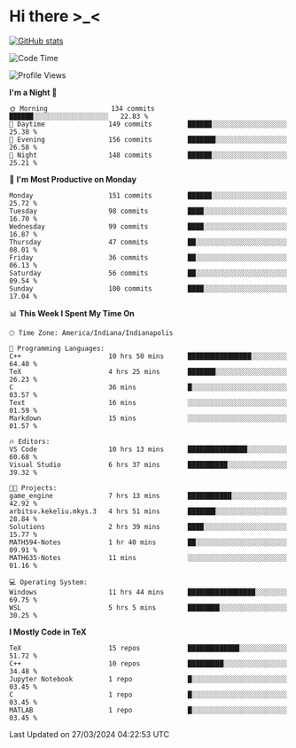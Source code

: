 # Hi there \>_<

[![GitHub stats](https://github-readme-stats.vercel.app/api?username=ARessegetesStery&show_icons=true&theme=transparent)](https://github.com/anuraghazra/github-readme-stats)

<!--START_SECTION:waka-->
![Code Time](http://img.shields.io/badge/Code%20Time-797%20hrs%2039%20mins-blue)

![Profile Views](http://img.shields.io/badge/Profile%20Views-1-blue)

**I'm a Night 🦉** 

```text
🌞 Morning                134 commits         ██████░░░░░░░░░░░░░░░░░░░   22.83 % 
🌆 Daytime                149 commits         ██████░░░░░░░░░░░░░░░░░░░   25.38 % 
🌃 Evening                156 commits         ███████░░░░░░░░░░░░░░░░░░   26.58 % 
🌙 Night                  148 commits         ██████░░░░░░░░░░░░░░░░░░░   25.21 % 
```
📅 **I'm Most Productive on Monday** 

```text
Monday                   151 commits         ██████░░░░░░░░░░░░░░░░░░░   25.72 % 
Tuesday                  98 commits          ████░░░░░░░░░░░░░░░░░░░░░   16.70 % 
Wednesday                99 commits          ████░░░░░░░░░░░░░░░░░░░░░   16.87 % 
Thursday                 47 commits          ██░░░░░░░░░░░░░░░░░░░░░░░   08.01 % 
Friday                   36 commits          ██░░░░░░░░░░░░░░░░░░░░░░░   06.13 % 
Saturday                 56 commits          ██░░░░░░░░░░░░░░░░░░░░░░░   09.54 % 
Sunday                   100 commits         ████░░░░░░░░░░░░░░░░░░░░░   17.04 % 
```


📊 **This Week I Spent My Time On** 

```text
🕑︎ Time Zone: America/Indiana/Indianapolis

💬 Programming Languages: 
C++                      10 hrs 50 mins      ████████████████░░░░░░░░░   64.40 % 
TeX                      4 hrs 25 mins       ███████░░░░░░░░░░░░░░░░░░   26.23 % 
C                        36 mins             █░░░░░░░░░░░░░░░░░░░░░░░░   03.57 % 
Text                     16 mins             ░░░░░░░░░░░░░░░░░░░░░░░░░   01.59 % 
Markdown                 15 mins             ░░░░░░░░░░░░░░░░░░░░░░░░░   01.57 % 

🔥 Editors: 
VS Code                  10 hrs 13 mins      ███████████████░░░░░░░░░░   60.68 % 
Visual Studio            6 hrs 37 mins       ██████████░░░░░░░░░░░░░░░   39.32 % 

🐱‍💻 Projects: 
game_engine              7 hrs 13 mins       ███████████░░░░░░░░░░░░░░   42.92 % 
arbitsv.kekeliu.mkys.3   4 hrs 51 mins       ███████░░░░░░░░░░░░░░░░░░   28.84 % 
Solutions                2 hrs 39 mins       ████░░░░░░░░░░░░░░░░░░░░░   15.77 % 
MATH594-Notes            1 hr 40 mins        ██░░░░░░░░░░░░░░░░░░░░░░░   09.91 % 
MATH635-Notes            11 mins             ░░░░░░░░░░░░░░░░░░░░░░░░░   01.16 % 

💻 Operating System: 
Windows                  11 hrs 44 mins      █████████████████░░░░░░░░   69.75 % 
WSL                      5 hrs 5 mins        ████████░░░░░░░░░░░░░░░░░   30.25 % 
```

**I Mostly Code in TeX** 

```text
TeX                      15 repos            █████████████░░░░░░░░░░░░   51.72 % 
C++                      10 repos            █████████░░░░░░░░░░░░░░░░   34.48 % 
Jupyter Notebook         1 repo              █░░░░░░░░░░░░░░░░░░░░░░░░   03.45 % 
C                        1 repo              █░░░░░░░░░░░░░░░░░░░░░░░░   03.45 % 
MATLAB                   1 repo              █░░░░░░░░░░░░░░░░░░░░░░░░   03.45 % 
```




 Last Updated on 27/03/2024 04:22:53 UTC
<!--END_SECTION:waka-->
